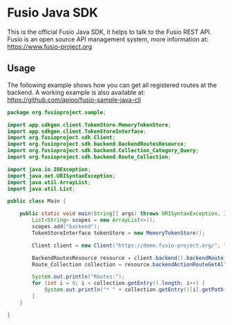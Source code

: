 
# Fusio Java SDK

This is the official Fusio Java SDK, it helps to talk to the Fusio REST API.
Fusio is an open source API management system, more information at:
https://www.fusio-project.org

## Usage

The following example shows how you can get all registered routes at the backend.
A working example is also available at: https://github.com/apioo/fusio-sample-java-cli

```java
package org.fusioproject.sample;

import app.sdkgen.client.TokenStore.MemoryTokenStore;
import app.sdkgen.client.TokenStoreInterface;
import org.fusioproject.sdk.Client;
import org.fusioproject.sdk.backend.BackendRoutesResource;
import org.fusioproject.sdk.backend.Collection_Category_Query;
import org.fusioproject.sdk.backend.Route_Collection;

import java.io.IOException;
import java.net.URISyntaxException;
import java.util.ArrayList;
import java.util.List;

public class Main {

    public static void main(String[] args) throws URISyntaxException, IOException {
        List<String> scopes = new ArrayList<>();
        scopes.add("backend");
        TokenStoreInterface tokenStore = new MemoryTokenStore();

        Client client = new Client("https://demo.fusio-project.org/", "test", "FRsNh1zKCXlB", scopes, tokenStore);

        BackendRoutesResource resource = client.backend().backendRoute().getBackendRoutes();
        Route_Collection collection = resource.backendActionRouteGetAll(new Collection_Category_Query());

        System.out.println("Routes:");
        for (int i = 0; i < collection.getEntry().length; i++) {
            System.out.println("* " + collection.getEntry()[i].getPath());
        }
    }

}
```
